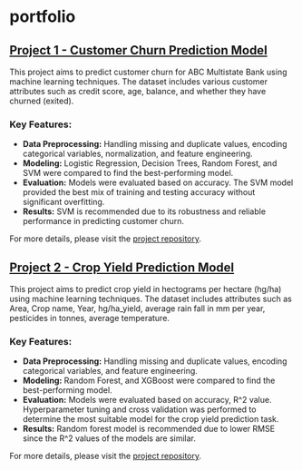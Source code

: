 # portfolio
## [Project 1 - Customer Churn Prediction Model](https://github.com/pabodaR/customer-churn-prediction/tree/main)

This project aims to predict customer churn for ABC Multistate Bank using machine learning techniques. The dataset includes various customer attributes such as credit score, age, balance, and whether they have churned (exited).

### Key Features:
- **Data Preprocessing:** Handling missing and duplicate values, encoding categorical variables, normalization, and feature engineering.
- **Modeling:** Logistic Regression, Decision Trees, Random Forest, and SVM were compared to find the best-performing model.
- **Evaluation:** Models were evaluated based on accuracy. The SVM model provided the best mix of training and testing accuracy without significant overfitting.
- **Results:** SVM is recommended due to its robustness and reliable performance in predicting customer churn.

For more details, please visit the [project repository](https://github.com/pabodaR/customer-churn-prediction/tree/main).

## [Project 2 - Crop Yield Prediction Model](https://github.com/pabodaR/crop-yield-prediction)

This project aims to predict crop yield in hectograms per hectare (hg/ha) using machine learning techniques. The dataset includes attributes such as Area, Crop name, Year, hg/ha_yield,	average rain fall in mm per year,	pesticides in tonnes, average temperature.

### Key Features:
- **Data Preprocessing:** Handling missing and duplicate values, encoding categorical variables, and feature engineering.
- **Modeling:** Random Forest, and XGBoost were compared to find the best-performing model.
- **Evaluation:** Models were evaluated based on accuracy, R^2 value. Hyperparameter tuning and cross validation was performed to determine the most suitable model for the crop yield prediction task.
- **Results:** Random forest model is recommended due to lower RMSE since the R^2 values of the models are similar.

For more details, please visit the [project repository](https://github.com/pabodaR/crop-yield-prediction).

